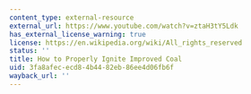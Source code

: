```yaml
---
content_type: external-resource
external_url: https://www.youtube.com/watch?v=ztaH3tY5Ldk
has_external_license_warning: true
license: https://en.wikipedia.org/wiki/All_rights_reserved
status: ''
title: How to Properly Ignite Improved Coal
uid: 3fa8afec-ecd8-4b44-82eb-86ee4d06fb6f
wayback_url: ''
---
```

